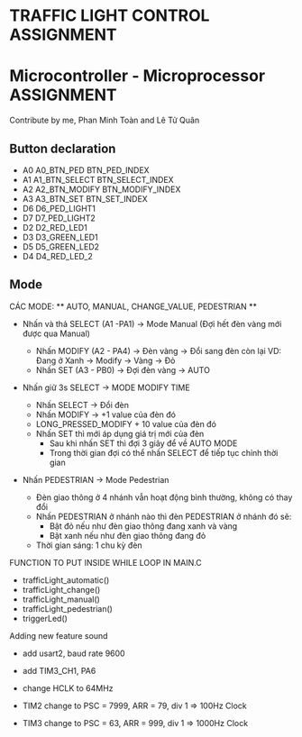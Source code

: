 # TRAFFIC LIGHT CONTROL ASSIGNMENT
# Microcontroller - Microprocessor ASSIGNMENT

Contribute by me, Phan Minh Toàn and Lê Tử Quân
## Button declaration
- A0 		A0_BTN_PED		BTN_PED_INDEX
- A1 		A1_BTN_SELECT	BTN_SELECT_INDEX
- A2 		A2_BTN_MODIFY	BTN_MODIFY_INDEX
- A3 		A3_BTN_SET		BTN_SET_INDEX
- D6 		D6_PED_LIGHT1
- D7 		D7_PED_LIGHT2
- D2 		D2_RED_LED1
- D3 		D3_GREEN_LED1
- D5 		D5_GREEN_LED2
- D4 		D4_RED_LED_2

## Mode 

CÁC MODE: ** AUTO, MANUAL, CHANGE_VALUE, PEDESTRIAN ** 

- Nhấn và thả SELECT (A1 -PA1) -> Mode Manual (Đợi hết đèn vàng mới được qua Manual)
	+ Nhấn MODIFY (A2 - PA4) -> Đèn vàng -> Đổi sang đèn còn lại 
		VD: Đang ở Xanh -> Modify -> Vàng -> Đỏ
	+ Nhấn SET (A3 - PB0) -> Đợi đèn vàng -> AUTO
	
- Nhấn giữ 3s SELECT -> MODE MODIFY TIME
	+ Nhấn SELECT -> Đổi đèn
	+ Nhấn MODIFY -> +1 value của đèn đó
	+ LONG_PRESSED_MODIFY + 10 value của đèn đó
	+ Nhấn SET thì mới áp dụng giá trị mới của đèn
		* Sau khi nhấn SET thì đợi 3 giây để về AUTO MODE
		* Trong thời gian đợi có thể nhấn SELECT để tiếp tục chỉnh thời gian

- Nhấn PEDESTRIAN -> Mode Pedestrian 
	+ Đèn giao thông ở 4 nhánh vẫn hoạt động bình thường, không có thay đổi
	+ Nhấn PEDESTRIAN ở nhánh nào thì đèn PEDESTRIAN ở nhánh đó sẽ:
		* Bật đỏ nếu như đèn giao thông đang xanh và vàng
		* Bật xanh nếu như đèn giao thông đang đỏ
	+ Thời gian sáng: 1 chu kỳ đèn

FUNCTION TO PUT INSIDE WHILE LOOP IN MAIN.C
- trafficLight_automatic()
- trafficLight_change()
- trafficLight_manual()
- trafficLight_pedestrian()
- triggerLed()


Adding new feature sound 

- add usart2, baud rate 9600
- add TIM3_CH1, PA6

- change HCLK to 64MHz
- TIM2 change to PSC = 7999, ARR = 79, div 1 => 100Hz Clock
- TIM3 change to PSC = 63, ARR = 999, div 1 => 1000Hz Clock

